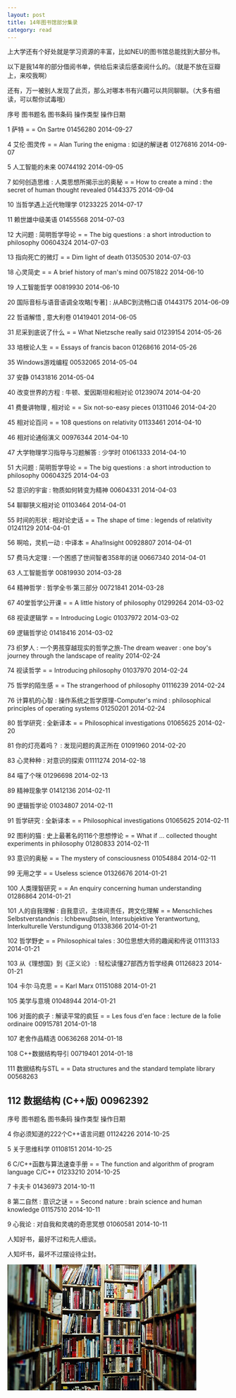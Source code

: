 ```yaml
---
layout: post
title: 14年图书馆部分集录
category: read
---
```

上大学还有个好处就是学习资源的丰富，比如NEU的图书馆总能找到大部分书。

以下是我14年的部分借阅书单，供给后来读后感查阅什么的。（就是不放在豆瓣上，来咬我啊）

还有，万一被别人发现了此页，那么对哪本书有兴趣可以共同聊聊。（大多有细读，可以帮你试毒哦）

序号 图书题名  图书条码  操作类型  操作日期 

1  萨特 = = On Sartre  01456280    2014-09-27    

4  艾伦·图灵传 = = Alan Turing the enigma : 如谜的解谜者  01276816    2014-09-07  

5  人工智能的未来  00744192       2014-09-05  

7  如何创造思维 : 人类思想所揭示出的奥秘 = = How to create a mind : the secret of human thought revealed  01443375       2014-09-04 
 
10  当哲学遇上近代物理学  01233225       2014-07-17  

11  赖世雄中级美语  01455568       2014-07-03  

12  大问题 : 简明哲学导论 = = The big questions : a short introduction to philosophy  00604324       2014-07-03 
 
13  指向死亡的微灯 = = Dim light of death  01350530       2014-07-03  

18  心灵简史 = = A brief history of man's mind  00751822       2014-06-10  

19  人工智能哲学  00819930       2014-06-10  

20  国际音标与语音语调全攻略[专著] : 从ABC到流畅口语  01443175       2014-06-09  

22  哲语解悟 , 意大利卷  01419401       2014-06-05    

31  尼采到底说了什么 = = What Nietzsche really said  01239154       2014-05-26  

33  培根论人生 = = Essays of francis bacon  01268616       2014-05-26  

35  Windows游戏编程  00532065       2014-05-04  

37  安静  01431816       2014-05-04  

40  改变世界的方程 : 牛顿、爱因斯坦和相对论  01239074       2014-04-20  

41  费曼讲物理 , 相对论 = = Six not-so-easy pieces  01311046       2014-04-20  

45  相对论百问 = = 108 questions on relativity  01133461       2014-04-10  

46  相对论通俗演义  00976344       2014-04-10  

47  大学物理学习指导与习题解答 : 少学时  01061333       2014-04-10   

51  大问题 : 简明哲学导论 = = The big questions : a short introduction to philosophy  00604325       2014-04-03
  
52  意识的宇宙 : 物质如何转变为精神  00604331       2014-04-03  

54  聊聊狭义相对论  01103464       2014-04-01  

55  时间的形状 : 相对论史话 = = The shape of time : legends of relativity  01241129       2014-04-01  

56  啊哈，灵机一动 : 中译本 = Aha!Insight  00928807       2014-04-01  

57  费马大定理 : 一个困惑了世间智者358年的谜  00667340       2014-04-01  

63  人工智能哲学  00819930       2014-03-28  

64  精神哲学 : 哲学全书·第三部分  00721841       2014-03-28  

67  40堂哲学公开课 = = A little history of philosophy  01299264       2014-03-02  

68  视读逻辑学 = = Introducing Logic  01037972       2014-03-02  

69  逻辑哲学论  01418416       2014-03-02  

73  织梦人 : 一个男孩穿越现实的哲学之旅-The dream weaver : one boy's journey through the landscape of reality 2014-02-24 
 
74  视读哲学 = = Introducing philosophy  01037970       2014-02-24  

75  哲学的陌生感 = = The strangerhood of philosophy  01116239       2014-02-24  

76  计算机的心智 : 操作系统之哲学原理-Computer's mind : philosophical principles of operating systems  01250201       2014-02-24  

80  哲学研究 : 全新译本 = = Philosophical investigations  01065625       2014-02-20  

81  你的灯亮着吗？ : 发现问题的真正所在  01091960       2014-02-20  

83  心灵种种 : 对意识的探索  01111274       2014-02-18  

84  喵了个咪  01296698       2014-02-13  

89  精神现象学  01412136       2014-02-11  

90  逻辑哲学论  01034807       2014-02-11  

91  哲学研究 : 全新译本 = = Philosophical investigations  01065625       2014-02-11  

92  图利的猫 : 史上最著名的116个思想悖论 = = What if … collected thought experiments in philosophy  01280833       2014-02-11 
 
93  意识的奥秘 = = The mystery of consciousness  01054884       2014-02-11  

99  无用之学 = = Useless science  01326676       2014-01-21  

100  人类理智研究 = = An enquiry concerning human understanding  01286864       2014-01-21  

101  人的自我理解 : 自我意识，主体间责任，跨文化理解 = = Menschliches Selbstverstandnis : Ichbewuβtsein, Intersubjektive Yerantwortung, Interkulturelle Verstundigung  01338366       2014-01-21  

102  哲学野史 = = Philosophical tales : 30位思想大师的趣闻和传说  01113133       2014-01-21  

103  从《理想国》到《正义论》 : 轻松读懂27部西方哲学经典  01126823       2014-01-21  

104  卡尔·马克思 = = Karl Marx  01151088       2014-01-21  

105  美学与意境  01048944       2014-01-21  

106  对面的疯子 : 解读平常的疯狂 = = Les fous d'en face : lecture de la folie ordinaire  00915781       2014-01-18  

107  老舍作品精选  00636268       2014-01-18  

108  C++数据结构导引  00719401       2014-01-18  

111  数据结构与STL = = Data structures and the standard template library  00568263       

112  数据结构 (C++版)  00962392       
---
 序号 图书题名 图书条码 操作类型 操作日期 

4  你必须知道的222个C++语言问题  01124226    2014-10-25  

5  关于思维科学  01108151    2014-10-25  

6  C/C++函数与算法速查手册 = = The function and algorithm of program language C/C++  01233210    2014-10-25  

7  卡夫卡  01436973   2014-10-11  

8  第二自然 : 意识之谜 = = Second nature : brain science and human knowledge  01157510   2014-10-11  

9  心我论 : 对自我和灵魂的奇思冥想  01060581    2014-10-11  



人知好书，最好不过和先人细谈。

人知坏书，最坏不过摆设待尘封。

 <img class="cover" src="/images/2014/10/20141001233956.jpg" />